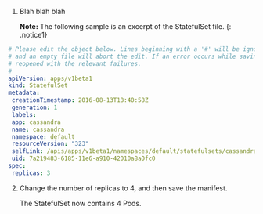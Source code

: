 1. Blah blah blah

    **Note:** The following sample is an excerpt of the StatefulSet file.
    {: .notice1}

  ```yaml   
  # Please edit the object below. Lines beginning with a '#' will be ignored,
  # and an empty file will abort the edit. If an error occurs while saving this file will be
  # reopened with the relevant failures.
  #
  apiVersion: apps/v1beta1
  kind: StatefulSet
  metadata:
   creationTimestamp: 2016-08-13T18:40:58Z
   generation: 1
   labels:
   app: cassandra
   name: cassandra
   namespace: default
   resourceVersion: "323"
   selfLink: /apis/apps/v1beta1/namespaces/default/statefulsets/cassandra
   uid: 7a219483-6185-11e6-a910-42010a8a0fc0
  spec:
   replicas: 3
  ``` 

2. Change the number of replicas to 4, and then save the manifest. 

   The StatefulSet now contains 4 Pods.
